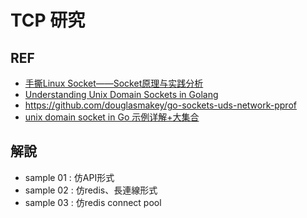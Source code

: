 # TCP 研究
## REF
- [手撕Linux Socket——Socket原理与实践分析](https://zhuanlan.zhihu.com/p/234806787)
- [Understanding Unix Domain Sockets in Golang](https://dev.to/douglasmakey/understanding-unix-domain-sockets-in-golang-32n8)
- https://github.com/douglasmakey/go-sockets-uds-network-pprof
- [unix domain socket in Go 示例详解+大集合](https://zhuanlan.zhihu.com/p/426644841)

## 解說
- sample 01 : 仿API形式
- sample 02 : 仿redis、長連線形式
- sample 03 : 仿redis connect pool